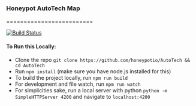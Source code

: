### Honeypot AutoTech Map
=========================

[![Build Status](https://api.travis-ci.org/honeypotio/AutoTech.svg)](https://travis-ci.org/honeypotio/AutoTech)

#### To Run this Locally:
- Clone the repo `git clone https://github.com/honeypotio/AutoTech && cd AutoTech`
- Run `npm install` (make sure you have node.js installed for this)
- To build the project locally, run `npm run build`
- For development and file watch, run `npm run watch`
- For simplicities sake, run a local server with python `python -m SimpleHTTPServer 4200` and navigate to `localhost:4200`
